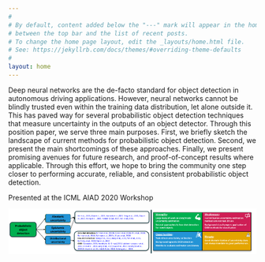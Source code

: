 ```yaml
---
#
# By default, content added below the "---" mark will appear in the home page
# between the top bar and the list of recent posts.
# To change the home page layout, edit the _layouts/home.html file.
# See: https://jekyllrb.com/docs/themes/#overriding-theme-defaults
#
layout: home
---
```


Deep neural networks are the de-facto standard for object detection in autonomous driving applications. However, neural networks cannot be blindly trusted even within the training data distribution, let alone outside it. This has paved way for several probabilistic object detection techniques that measure uncertainty in the outputs of an object detector. Through this position paper, we serve three main purposes. First, we briefly sketch the landscape of current methods for probabilistic object detection. Second, we present the main shortcomings of these approaches. Finally, we present promising avenues for future research, and proof-of-concept results where applicable. Through this effort, we hope to bring the community one step closer to performing accurate, reliable, and consistent probabilistic object detection.


Presented at the ICML AIAD 2020 Workshop

<img src="assets/taxonomy.png" alt="taxomony" class="inline"/>
